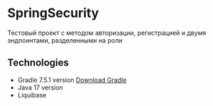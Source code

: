 # SpringSecurity
Тестовый проект с методом авторизации, регистрацией и двумя эндпоинтами, разделенными на роли

## Technologies
* Gradle 7.5.1 version [Download Gradle](https://gradle.org/next-steps/?version=7.5.1&format=bin)
* Java 17 version
* Liquibase
